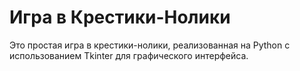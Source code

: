 # Игра в Крестики-Нолики

Это простая игра в крестики-нолики, реализованная на Python с использованием Tkinter для графического интерфейса.
